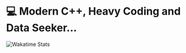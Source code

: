 # 💻 Modern C++, Heavy Coding and Data Seeker...

![Wakatime Stats](https://wakatime.com/share/@marilzon/0fbb3af7-1b8f-4c6a-bd17-e5389d89db63.svg)
